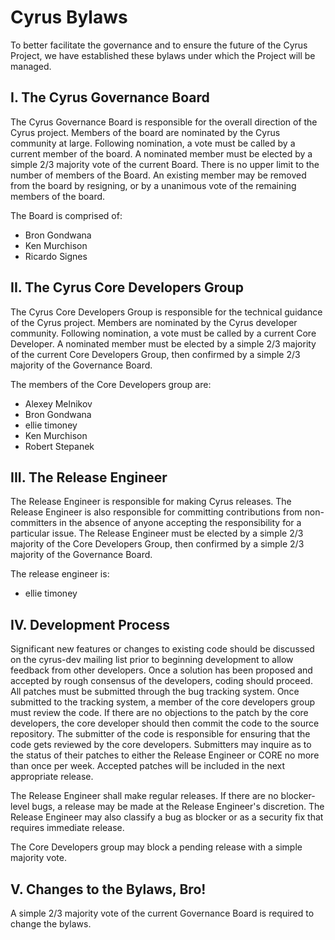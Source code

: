 # Cyrus Bylaws

To better facilitate the governance and to ensure the future of the Cyrus
Project, we have established these bylaws under which the Project will be
managed.

## I. The Cyrus Governance Board

The Cyrus Governance Board is responsible for the overall direction of the
Cyrus project. Members of the board are nominated by the Cyrus community at
large. Following nomination, a vote must be called by a current member of the
board. A nominated member must be elected by a simple 2/3 majority vote of the
current Board. There is no upper limit to the number of members of the Board.
An existing member may be removed from the board by resigning, or by a
unanimous vote of the remaining members of the board.

The Board is comprised of:

* Bron Gondwana
* Ken Murchison
* Ricardo Signes

## II. The Cyrus Core Developers Group

The Cyrus Core Developers Group is responsible for the technical guidance of
the Cyrus project. Members are nominated by the Cyrus developer community.
Following nomination, a vote must be called by a current Core Developer. A
nominated member must be elected by a simple 2/3 majority of the current Core
Developers Group, then confirmed by a simple 2/3 majority of the Governance
Board.

The members of the Core Developers group are:

* Alexey Melnikov
* Bron Gondwana
* ellie timoney
* Ken Murchison
* Robert Stepanek

## III. The Release Engineer

The Release Engineer is responsible for making Cyrus releases. The Release
Engineer is also responsible for committing contributions from non-committers
in the absence of anyone accepting the responsibility for a particular issue.
The Release Engineer must be elected by a simple 2/3 majority of the Core
Developers Group, then confirmed by a simple 2/3 majority of the Governance
Board.

The release engineer is:

* ellie timoney

## IV. Development Process

Significant new features or changes to existing code should be discussed on the
cyrus-dev mailing list prior to beginning development to allow feedback from
other developers. Once a solution has been proposed and accepted by rough
consensus of the developers, coding should proceed. All patches must be
submitted through the bug tracking system. Once submitted to the tracking
system, a member of the core developers group must review the code. If there
are no objections to the patch by the core developers, the core developer
should then commit the code to the source repository. The submitter of the code
is responsible for ensuring that the code gets reviewed by the core developers.
Submitters may inquire as to the status of their patches to either the Release
Engineer or CORE no more than once per week. Accepted patches will be included
in the next appropriate release.

The Release Engineer shall make regular releases. If there are no blocker-level
bugs, a release may be made at the Release Engineer's discretion. The Release
Engineer may also classify a bug as blocker or as a security fix that requires
immediate release.

The Core Developers group may block a pending release with a simple majority
vote.

## V. Changes to the Bylaws, Bro!

A simple 2/3 majority vote of the current Governance Board is required to
change the bylaws.
